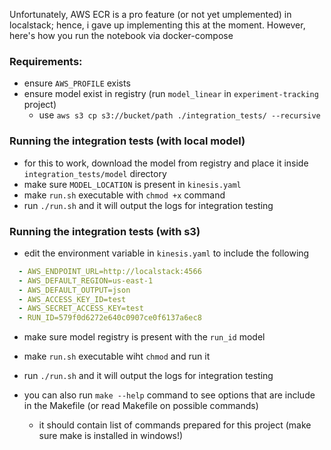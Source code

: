 Unfortunately, AWS ECR is a pro feature (or not yet umplemented) in localstack; hence, i gave up implementing this at the moment.
However, here's how you run the notebook via docker-compose

### Requirements:
- ensure `AWS_PROFILE` exists
- ensure model exist in registry (run `model_linear` in `experiment-tracking` project)
  - use `aws s3 cp s3://bucket/path ./integration_tests/ --recursive`

### Running the integration tests (with local model)
- for this to work, download the model from registry and place it inside `integration_tests/model` directory
- make sure `MODEL_LOCATION` is present in `kinesis.yaml`
- make `run.sh` executable with `chmod +x` command
- run `./run.sh` and it will output the logs for integration testing

### Running the integration tests (with s3)
- edit the environment variable in `kinesis.yaml` to include the following
```yaml
  - AWS_ENDPOINT_URL=http://localstack:4566
  - AWS_DEFAULT_REGION=us-east-1
  - AWS_DEFAULT_OUTPUT=json
  - AWS_ACCESS_KEY_ID=test
  - AWS_SECRET_ACCESS_KEY=test
  - RUN_ID=579f0d6272e640c0907ce0f6137a6ec8
```
- make sure model registry is present with the `run_id` model
- make `run.sh` executable wiht `chmod` and run it
- run `./run.sh` and it will output the logs for integration testing

- you can also run `make --help` command to see options that are include in the Makefile (or read Makefile on possible commands)
  - it should contain list of commands prepared for this project (make sure make is installed in windows!)
